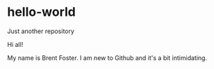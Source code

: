 # hello-world
Just another repository

Hi all!

My name is Brent Foster. I am new to Github and it's a bit intimidating.
